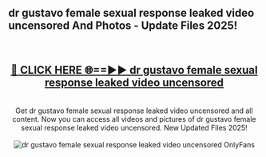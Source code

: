 <h2>dr gustavo female sexual response leaked video uncensored And Photos - Update Files 2025!</h2>
<br>
<div align="center">
<h2><a href="https://linkcuts.com/hfmhzwbr" rel="nofollow">🔴 CLICK HERE 🌐==►► dr gustavo female sexual response leaked video uncensored</a></h2>
<br>
Get dr gustavo female sexual response leaked video uncensored and all content. Now you can access all videos and pictures of dr gustavo female sexual response leaked video uncensored. New Updated Files 2025!
<br>
<br>
<a href="https://linkcuts.com/hfmhzwbr" rel="nofollow" data-target="animated-image.originalLink"><img src="https://i.ibb.co.com/WyWwxjT/player-gif2.gif" alt="dr gustavo female sexual response leaked video uncensored OnlyFans" style="max-width: 100%; display: inline-block;" data-target="animated-image.originalImage"></a>
</div>
<br>